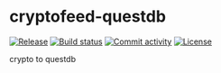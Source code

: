 # cryptofeed-questdb

[![Release](https://img.shields.io/github/v/release/keiser1080/cryptofeed-questdb)](https://img.shields.io/github/v/release/keiser1080/cryptofeed-questdb)
[![Build status](https://img.shields.io/github/actions/workflow/status/keiser1080/cryptofeed-questdb/main.yml?branch=main)](https://github.com/keiser1080/cryptofeed-questdb/actions/workflows/main.yml?query=branch%3Amain)
[![Commit activity](https://img.shields.io/github/commit-activity/m/keiser1080/cryptofeed-questdb)](https://img.shields.io/github/commit-activity/m/keiser1080/cryptofeed-questdb)
[![License](https://img.shields.io/github/license/keiser1080/cryptofeed-questdb)](https://img.shields.io/github/license/keiser1080/cryptofeed-questdb)

crypto to questdb
